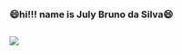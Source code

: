 ### 😄hi!!! name is July Bruno da Silva😄


  ##
  
  
  <a href = "mailto:julybrunodev@gmail.com"><img src="https://img.shields.io/badge/-Gmail-%23333?style=for-the-badge&logo=gmail&logoColor=white" target="_blank"></a>
  ##
  
